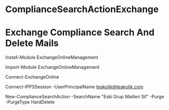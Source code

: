 # ComplianceSearchActionExchange
# Exchange Compliance Search And Delete Mails

Install-Module ExchangeOnlineManagement

Import-Module ExchangeOnlineManagement

Connect-ExchangeOnline

Connect-IPPSSession -UserPrincipalName teakolik@teakolik.com

New-ComplianceSearchAction -SearchName "Eski Grup Mailleri Sil" -Purge -PurgeType HardDelete


